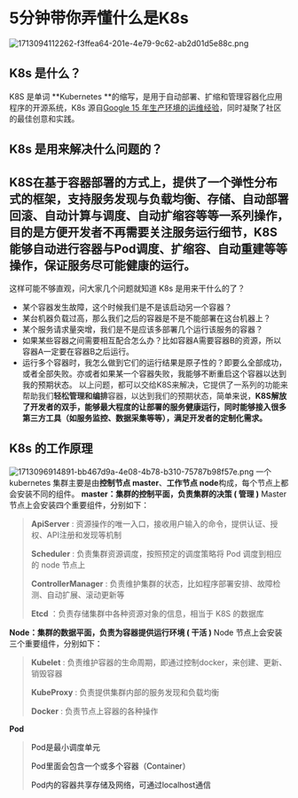 # 5分钟带你弄懂什么是K8s
![1713094112262-f3ffea64-201e-4e79-9c62-ab2d01d5e88c.png](./img/e1tscaDGdJvBbtR3/1713094112262-f3ffea64-201e-4e79-9c62-ab2d01d5e88c-885267.png)
## K8s 是什么？
K8S 是单词 **Kubernetes **的缩写，<font style="color:rgb(34, 34, 34);">是用于自动部署、扩缩和管理容器化应用程序的开源系统，K8s 源自</font>[Google 15 年生产环境的运维经验](http://queue.acm.org/detail.cfm?id=2898444)<font style="color:rgb(34, 34, 34);">，同时凝聚了社区的最佳创意和实践。</font>
## K8s 是用来解决什么问题的？
K8S在基于容器部署的方式上，提供了一个弹性分布式的框架，支持服务发现与负载均衡、存储、自动部署回滚、自动计算与调度、自动扩缩容等等一系列操作，目的是方便开发者不再需要关注服务运行细节，K8S能够自动进行容器与Pod调度、扩缩容、自动重建等等操作，保证服务尽可能健康的运行。
---
这样可能不够直观，问大家几个问题就知道 K8s 是用来干什么的了？
+ 某个容器发生故障，这个时候我们是不是该启动另一个容器？
+ 某台机器负载过高，那么我们之后的容器是不是不能部署在这台机器上？
+ 某个服务请求量突增，我们是不是应该多部署几个运行该服务的容器？
+ 如果某些容器之间需要相互配合怎么办？比如容器A需要容器B的资源，所以容器A一定要在容器B之后运行。
+ 运行多个容器时，我怎么做到它们的运行结果是原子性的？即要么全部成功，或者全部失败。亦或者如果某一个容器失败，我能够不断重启这个容器以达到我的预期状态。
<font style="color:rgb(43, 43, 43);">以上问题，都可以交给K8S来解决，它提供了一系列的功能来帮助我们</font>**<font style="color:rgb(43, 43, 43);">轻松管理和编排</font>**<font style="color:rgb(43, 43, 43);">容器，以达到我们的预期状态，</font>简单来说，**K8S解放了开发者的双手，能够最大程度的让部署的服务健康运行，同时能够接入很多第三方工具（如服务监控、数据采集等等），满足开发者的定制化需求。**
## K8s 的工作原理
![1713096914891-bb467d9a-4e08-4b78-b310-75787b98f57e.png](./img/e1tscaDGdJvBbtR3/1713096914891-bb467d9a-4e08-4b78-b310-75787b98f57e-163431.png)
一个 kubernetes 集群主要是由**控制节点 master**、**工作节点 node**构成，每个节点上都会安装不同的组件。
**master：集群的控制平面，负责集群的决策 ( 管理 )**
Master 节点上会安装四个重要组件，分别如下：
> **ApiServer** : 资源操作的唯一入口，接收用户输入的命令，提供认证、授权、API注册和发现等机制
>
> **Scheduler** : 负责集群资源调度，按照预定的调度策略将 Pod 调度到相应的 node 节点上
>
> **ControllerManager** : 负责维护集群的状态，比如程序部署安排、故障检测、自动扩展、滚动更新等
>
> **Etcd** ：负责存储集群中各种资源对象的信息，相当于 K8S 的数据库
>
**Node：集群的数据平面，负责为容器提供运行环境 ( 干活 )**
Node 节点上会安装三个重要组件，分别如下：
> **Kubelet** : 负责维护容器的生命周期，即通过控制docker，来创建、更新、销毁容器
>
> **KubeProxy** : 负责提供集群内部的服务发现和负载均衡
>
> **Docker** : 负责节点上容器的各种操作
>
**<font style="color:rgb(25, 27, 31);">Pod</font>**
> <font style="color:rgb(25, 27, 31);">Pod是最小调度单元</font>
>
> <font style="color:rgb(25, 27, 31);">Pod里面会包含一个或多个容器（Container）</font>
>
> <font style="color:rgb(25, 27, 31);">Pod内的容器共享存储及网络，可通过localhost通信</font>
>
